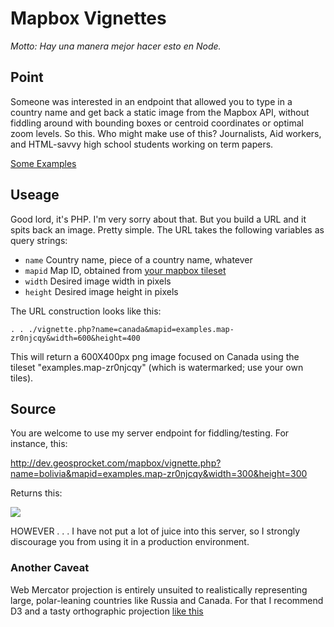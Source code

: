 # Mapbox Vignettes
<em>Motto: Hay una manera mejor hacer esto en Node.</em>

## Point
Someone was interested in an endpoint that allowed you to type in a country name and get back a static image from the Mapbox API, without fiddling around with bounding boxes or centroid coordinates or optimal zoom levels. So this. Who might make use of this? Journalists, Aid workers, and HTML-savvy high school students working on term papers.

[Some Examples](http://wboykinm.github.io/static-countries/)

## Useage
Good lord, it's PHP. I'm very sorry about that. But you build a URL and it spits back an image. Pretty simple. The URL takes the following variables as query strings:
* ```name``` Country name, piece of a country name, whatever
* ```mapid``` Map ID, obtained from [your mapbox tileset](https://www.mapbox.com/developers/api-overview/#API.overview)
* ```width``` Desired image width in pixels
* ```height``` Desired image height in pixels

The URL construction looks like this:

```. . ./vignette.php?name=canada&mapid=examples.map-zr0njcqy&width=600&height=400```

This will return a 600X400px png image focused on Canada using the tileset "examples.map-zr0njcqy" (which is watermarked; use your own tiles).

## Source

You are welcome to use my server endpoint for fiddling/testing. For instance, this: 

http://dev.geosprocket.com/mapbox/vignette.php?name=bolivia&mapid=examples.map-zr0njcqy&width=300&height=300

Returns this:

<img src="http://dev.geosprocket.com/mapbox/vignette.php?name=canada&mapid=examples.map-zr0njcqy&width=600&height=400"/>

HOWEVER . . . I have not put a lot of juice into this server, so I strongly discourage you from using it in a production environment. 

### Another Caveat
Web Mercator projection is entirely unsuited to realistically representing large, polar-leaning countries like Russia and Canada. For that I recommend D3 and a tasty orthographic projection [like this](http://bl.ocks.org/wboykinm/7425298)

